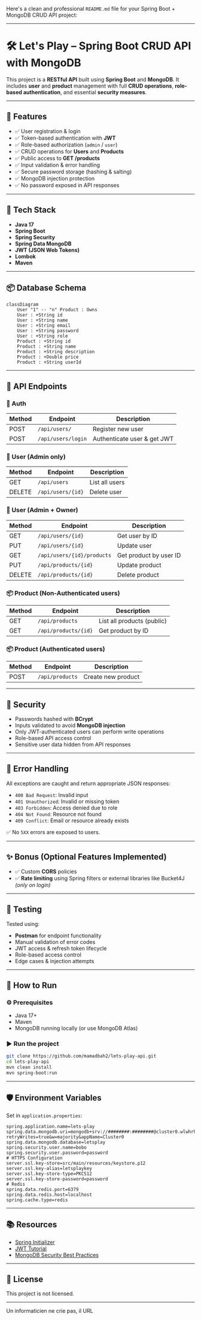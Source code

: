 Here's a clean and professional `README.md` file for your Spring Boot + MongoDB CRUD API project:

---

# 🛠️ Let's Play – Spring Boot CRUD API with MongoDB

This project is a **RESTful API** built using **Spring Boot** and **MongoDB**. It includes **user** and **product** management with full **CRUD operations**, **role-based authentication**, and essential **security measures**.

---

## 🚀 Features

- ✅ User registration & login
- ✅ Token-based authentication with **JWT**
- ✅ Role-based authorization (`admin` / `user`)
- ✅ CRUD operations for **Users** and **Products**
- ✅ Public access to **GET /products**
- ✅ Input validation & error handling
- ✅ Secure password storage (hashing & salting)
- ✅ MongoDB injection protection
- ✅ No password exposed in API responses

---

## 🧱 Tech Stack

- **Java 17**
- **Spring Boot**
- **Spring Security**
- **Spring Data MongoDB**
- **JWT (JSON Web Tokens)**
- **Lombok**
- **Maven**

---

## 📦 Database Schema

```mermaid
classDiagram
    User "1" -- "n" Product : Owns
    User : +String id
    User : +String name
    User : +String email
    User : +String password
    User : +String role
    Product : +String id
    Product : +String name
    Product : +String description
    Product : +Double price
    Product : +String userId
```

---

## 📡 API Endpoints

### 🔐 Auth

| Method | Endpoint           | Description              |
|--------|--------------------|--------------------------|
| POST   | `/api/users/`      | Register new user        |
| POST   | `/api/users/login` | Authenticate user & get JWT |

### 👤 User (Admin only)

| Method | Endpoint                  | Description            |
|--------|---------------------------|------------------------|
| GET    | `/api/users`              | List all users         |
| DELETE | `/api/users/{id}`         | Delete user            |

### 👤 User (Admin + Owner)

| Method | Endpoint                   | Description            |
|--------|----------------------------|------------------------|
| GET    | `/api/users/{id}`          | Get user by ID         |
| PUT    | `/api/users/{id}`          | Update user            |
| GET    | `/api/users/{id}/products` | Get product by user ID |
| PUT    | `/api/products/{id}`       | Update product         |
| DELETE | `/api/products/{id}`       | Delete product         |


### 📦 Product (Non-Authenticated users)

| Method | Endpoint             | Description                |
|--------|----------------------|----------------------------|
| GET    | `/api/products`      | List all products (public) |
| GET    | `/api/products/{id}` | Get product by ID          |


### 📦 Product (Authenticated users)

| Method | Endpoint             | Description                |
|--------|----------------------|----------------------------|
| POST   | `/api/products`      | Create new product         |

---

## 🔐 Security

- Passwords hashed with **BCrypt**
- Inputs validated to avoid **MongoDB injection**
- Only JWT-authenticated users can perform write operations
- Role-based API access control
- Sensitive user data hidden from API responses

---

## 🔄 Error Handling

All exceptions are caught and return appropriate JSON responses:

- `400 Bad Request`: Invalid input
- `401 Unauthorized`: Invalid or missing token
- `403 Forbidden`: Access denied due to role
- `404 Not Found`: Resource not found
- `409 Conflict`: Email or resource already exists

✅ No `5XX` errors are exposed to users.

---

## ✨ Bonus (Optional Features Implemented)

- ✅ Custom **CORS** policies
- ✅ **Rate limiting** using Spring filters or external libraries like Bucket4J *(only on login)*

---

## 🧪 Testing

Tested using:

- **Postman** for endpoint functionality
- Manual validation of error codes
- JWT access & refresh token lifecycle
- Role-based access control
- Edge cases & injection attempts

---

## 🧰 How to Run

### ⚙️ Prerequisites

- Java 17+
- Maven
- MongoDB running locally (or use MongoDB Atlas)

### ▶️ Run the project

```bash
git clone https://github.com/mamadbah2/lets-play-api.git
cd lets-play-api
mvn clean install
mvn spring-boot:run
```

---

## 🛡️ Environment Variables

Set in `application.properties`:

```properties
spring.application.name=lets-play
spring.data.mongodb.uri=mongodb+srv://########:########@cluster0.wlwhrhg.mongodb.net/?retryWrites=true&w=majority&appName=Cluster0
spring.data.mongodb.database=letsplay
spring.security.user.name=bobo
spring.security.user.password=password
# HTTPS Configuration
server.ssl.key-store=src/main/resources/keystore.p12
server.ssl.key-alias=letsplaykey
server.ssl.key-store-type=PKCS12
server.ssl.key-store-password=password
# Redis
spring.data.redis.port=6379
spring.data.redis.host=localhost
spring.cache.type=redis
```

---

## 📚 Resources

- [Spring Initializer](https://start.spring.io/)
- [JWT Tutorial](https://jwt.io/introduction/)
- [MongoDB Security Best Practices](https://www.mongodb.com/security)

---

## 📄 License

This project is not licensed.

---

Un informaticien ne crie pas, il URL